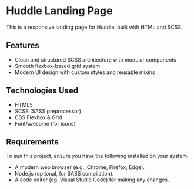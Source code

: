 # Huddle Landing Page
This is a responsive landing page for Huddle, built with HTML and SCSS.

## Features
- Clean and structured SCSS architecture with modular components
- Smooth flexbox-based grid system
- Modern UI design with custom styles and reusable mixins

## Technologies Used
- HTML5
- SCSS (SASS preprocessor)
- CSS Flexbox & Grid
- FontAwesome (for icons)

## Requirements
To sún this project, ensure you have the following installed on your system:

- A modern web browser (e.g., Chrome, Firefox, Edge).
- Node.js (optional, for SASS compilation).
- A code editor (eg. Visual Studio Code) for making any changes.
